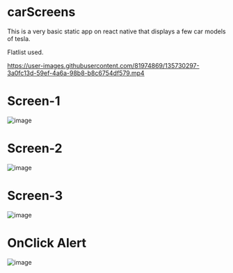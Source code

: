 # carScreens
This is a very  basic static app on react native that displays a few car models of tesla.

Flatlist used.


https://user-images.githubusercontent.com/81974869/135730297-3a0fc13d-59ef-4a6a-98b8-b8c6754df579.mp4

# Screen-1
![image](https://user-images.githubusercontent.com/81974869/135710033-73da39d1-e32e-48e2-8664-742a24e6c77e.png) 
# Screen-2
![image](https://user-images.githubusercontent.com/81974869/135710065-f297fddc-a9bc-4b59-bb9b-36f9f1d0f630.png)
# Screen-3
![image](https://user-images.githubusercontent.com/81974869/135710099-80ed385b-6588-447b-8d75-66a2e3ba6187.png)
# OnClick Alert
![image](https://user-images.githubusercontent.com/81974869/135730351-5da1ed16-6ec6-4f6f-a50f-5778c6609941.png)






